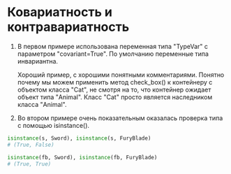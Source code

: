# Ковариатность и контравариатность

1) В первом примере использована переменная типа "TypeVar" с параметром "covariant=True".
По умолчанию переменные типа инвариантна.

    Хороший пример, с хорошими понятными комментариями. Понятно почему мы можем применить метод check_box() к контейнеру с объектом класса "Cat", не смотря на то, что контейнер ожидает объект типа "Animal". Класс "Cat" просто является наследником класса "Animal".

2) Во втором примере очень показательным оказалась проверка типа с помощью isinstance().

```python
isinstance(s, Sword), isinstance(s, FuryBlade)
# (True, False)

isinstance(fb, Sword), isinstance(fb, FuryBlade)
# (True, True)
```